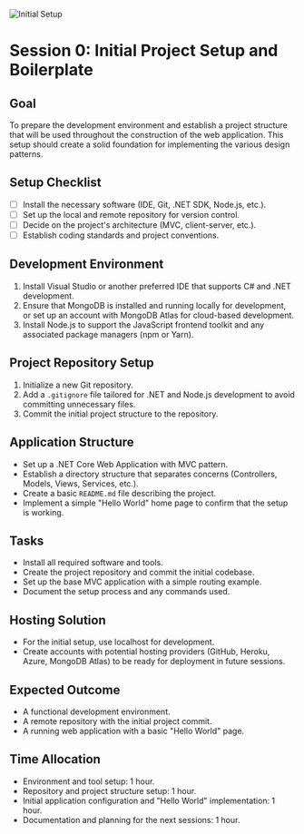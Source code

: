 ![Initial Setup](/00-Initial.webp)


# Session 0: Initial Project Setup and Boilerplate

## Goal
To prepare the development environment and establish a project structure that will be used throughout the construction of the web application. This setup should create a solid foundation for implementing the various design patterns.

## Setup Checklist
- [ ] Install the necessary software (IDE, Git, .NET SDK, Node.js, etc.).
- [ ] Set up the local and remote repository for version control.
- [ ] Decide on the project's architecture (MVC, client-server, etc.).
- [ ] Establish coding standards and project conventions.

## Development Environment
1. Install Visual Studio or another preferred IDE that supports C# and .NET development.
2. Ensure that MongoDB is installed and running locally for development, or set up an account with MongoDB Atlas for cloud-based development.
3. Install Node.js to support the JavaScript frontend toolkit and any associated package managers (npm or Yarn).

## Project Repository Setup
1. Initialize a new Git repository.
2. Add a `.gitignore` file tailored for .NET and Node.js development to avoid committing unnecessary files.
3. Commit the initial project structure to the repository.

## Application Structure
- Set up a .NET Core Web Application with MVC pattern.
- Establish a directory structure that separates concerns (Controllers, Models, Views, Services, etc.).
- Create a basic `README.md` file describing the project.
- Implement a simple "Hello World" home page to confirm that the setup is working.

## Tasks
- Install all required software and tools.
- Create the project repository and commit the initial codebase.
- Set up the base MVC application with a simple routing example.
- Document the setup process and any commands used.

## Hosting Solution
- For the initial setup, use localhost for development.
- Create accounts with potential hosting providers (GitHub, Heroku, Azure, MongoDB Atlas) to be ready for deployment in future sessions.

## Expected Outcome
- A functional development environment.
- A remote repository with the initial project commit.
- A running web application with a basic "Hello World" page.

## Time Allocation
- Environment and tool setup: 1 hour.
- Repository and project structure setup: 1 hour.
- Initial application configuration and "Hello World" implementation: 1 hour.
- Documentation and planning for the next sessions: 1 hour.
